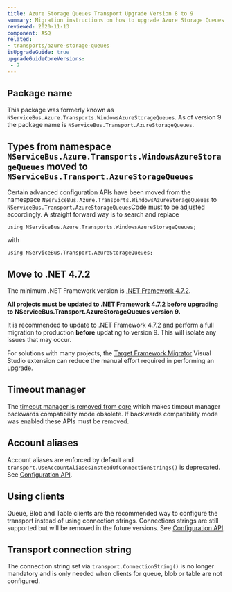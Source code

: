 ```yaml
---
title: Azure Storage Queues Transport Upgrade Version 8 to 9
summary: Migration instructions on how to upgrade Azure Storage Queues Transport from Version 8 to 9.
reviewed: 2020-11-13
component: ASQ
related:
- transports/azure-storage-queues
isUpgradeGuide: true
upgradeGuideCoreVersions:
 - 7
---
```


## Package name

This package was formerly known as `NServiceBus.Azure.Transports.WindowsAzureStorageQueues`.
As of version 9 the package name is `NServiceBus.Transport.AzureStorageQueues`.

## Types from namespace `NServiceBus.Azure.Transports.WindowsAzureStorageQueues` moved to `NServiceBus.Transport.AzureStorageQueues`

Certain advanced configuration APIs have been moved from the namespace `NServiceBus.Azure.Transports.WindowsAzureStorageQueues` to `NServiceBus.Transport.AzureStorageQueues`Code must to be adjusted accordingly. A straight forward way is to search and replace

```
using NServiceBus.Azure.Transports.WindowsAzureStorageQueues;
```

with

```
using NServiceBus.Transport.AzureStorageQueues;
```

## Move to .NET 4.7.2

The minimum .NET Framework version is [.NET Framework 4.7.2](https://dotnet.microsoft.com/download/dotnet-framework/net472).

**All projects must be updated to .NET Framework 4.7.2 before upgrading to NServiceBus.Transport.AzureStorageQueues version 9.**

It is recommended to update to .NET Framework 4.7.2 and perform a full migration to production **before** updating to version 9. This will isolate any issues that may occur.

For solutions with many projects, the [Target Framework Migrator](https://marketplace.visualstudio.com/items?itemName=PavelSamokha.TargetFrameworkMigrator) Visual Studio extension can reduce the manual effort required in performing an upgrade.

## Timeout manager

The [timeout manager is removed from core](/nservicebus/upgrades/7to8/#timeout-manager-removed) which makes timeout manager backwards compatibility mode obsolete. If backwards compatibility mode was enabled these APIs must be removed.

## Account aliases

Account aliases are enforced by default and `transport.UseAccountAliasesInsteadOfConnectionStrings()` is deprecated. See [Configuration API](/transports/azure-storage-queues/configuration.md#connection-strings-using-aliases-for-connection-strings-to-storage-accounts).

## Using clients

Queue, Blob and Table clients are the recommended way to configure the transport instead of using connection strings. Connections strings are still supported but will be removed in the future versions. See [Configuration API](/transports/azure-storage-queues/configuration.md#configuration-api).

## Transport connection string

The connection string set via `transport.ConnectionString()` is no longer mandatory and is only needed when clients for queue, blob or table are not configured.